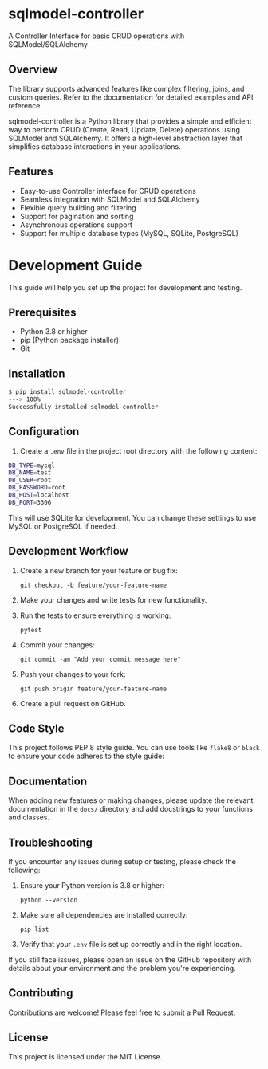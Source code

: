 # sqlmodel-controller

A Controller Interface for basic CRUD operations with SQLModel/SQLAlchemy

## Overview

The library supports advanced features like complex filtering, joins, and custom queries. Refer to the documentation for detailed examples and API reference.

sqlmodel-controller is a Python library that provides a simple and efficient way to perform CRUD (Create, Read, Update, Delete) operations using SQLModel and SQLAlchemy. It offers a high-level abstraction layer that simplifies database interactions in your applications.

## Features

- Easy-to-use Controller interface for CRUD operations
- Seamless integration with SQLModel and SQLAlchemy
- Flexible query building and filtering
- Support for pagination and sorting
- Asynchronous operations support
- Support for multiple database types (MySQL, SQLite, PostgreSQL)

# Development Guide

This guide will help you set up the project for development and testing.

## Prerequisites

- Python 3.8 or higher
- pip (Python package installer)
- Git

## Installation
```sh
$ pip install sqlmodel-controller
---> 100%
Successfully installed sqlmodel-controller
```

## Configuration

1. Create a `.env` file in the project root directory with the following content:

```sh
DB_TYPE=mysql
DB_NAME=test
DB_USER=root
DB_PASSWORD=root
DB_HOST=localhost
DB_PORT=3306
```

This will use SQLite for development. You can change these settings to use MySQL or PostgreSQL if needed.

## Development Workflow

1. Create a new branch for your feature or bug fix:
   ```
   git checkout -b feature/your-feature-name
   ```

2. Make your changes and write tests for new functionality.

3. Run the tests to ensure everything is working:
   ```
   pytest
   ```

4. Commit your changes:
   ```
   git commit -am "Add your commit message here"
   ```

5. Push your changes to your fork:
   ```
   git push origin feature/your-feature-name
   ```

6. Create a pull request on GitHub.

## Code Style

This project follows PEP 8 style guide. You can use tools like `flake8` or `black` to ensure your code adheres to the style guide:

## Documentation

When adding new features or making changes, please update the relevant documentation in the `docs/` directory and add docstrings to your functions and classes.

## Troubleshooting

If you encounter any issues during setup or testing, please check the following:

1. Ensure your Python version is 3.8 or higher:
   ```
   python --version
   ```

2. Make sure all dependencies are installed correctly:
   ```
   pip list
   ```

3. Verify that your `.env` file is set up correctly and in the right location.

If you still face issues, please open an issue on the GitHub repository with details about your environment and the problem you're experiencing.


## Contributing

Contributions are welcome! Please feel free to submit a Pull Request.

## License

This project is licensed under the MIT License.
